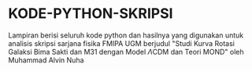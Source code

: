 # KODE-PYTHON-SKRIPSI
Lampiran berisi seluruh kode python dan hasilnya yang digunakan untuk analisis skripsi sarjana fisika FMIPA UGM berjudul "Studi Kurva Rotasi Galaksi Bima Sakti dan M31 dengan Model $\Lambda$CDM dan Teori MOND" oleh Muhammad Alvin Nuha
